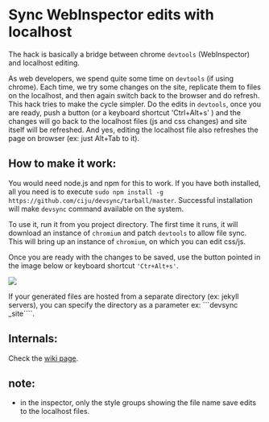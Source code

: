 # Sync WebInspector edits with localhost

The hack is basically a bridge between chrome ```devtools``` (WebInspector) and localhost editing.

As web developers, we spend quite some time on ```devtools``` (if using chrome). Each time, we try some changes on the site, replicate them to files on the localhost, and then again switch back to the browser and do refresh. This hack tries to make the cycle simpler. Do the edits in ```devtools```, once you are ready, push a button (or a keyboard shortcut 'Ctrl+Alt+s' ) and the changes will go back to the localhost files (js and css changes) and site itself will be refreshed. And yes, editing the localhost file also refreshes the page on browser (ex: just Alt+Tab to it).

## How to make it work:
You would need node.js and npm for this to work. If you have both installed, all you need is to execute
```sudo npm install -g https://github.com/ciju/devsync/tarball/master```. Successful installation will make ```devsync``` command available on the system.

To use it, run it from you project directory. The first time it runs, it will download an instance of ```chromium``` and patch ```devtools``` to allow file sync. This will bring up an instance of ```chromium```, on which you can edit css/js.

Once you are ready with the changes to be saved, use the button pointed in the image below or keyboard shortcut ```'Ctr+Alt+s'```.

<img src="https://github.com/ciju/devsync/raw/master/screenshot.jpg">

If your generated files are hosted from a separate directory (ex: jekyll servers), you can specify the directory as a parameter ex: ```devsync _site\````. 

## Internals:

Check the <a href="https://github.com/ciju/devsync/wiki/Internals">wiki page</a>.

## note:
- in the inspector, only the style groups showing the file name save edits to the localhost files.
